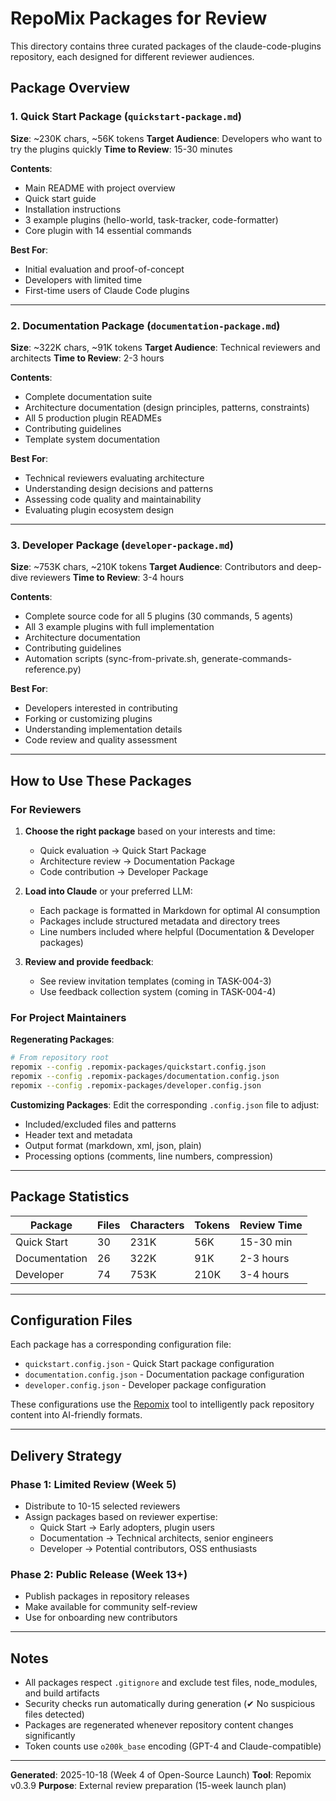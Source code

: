 # RepoMix Packages for Review

This directory contains three curated packages of the claude-code-plugins repository, each designed for different reviewer audiences.

## Package Overview

### 1. Quick Start Package (`quickstart-package.md`)
**Size**: ~230K chars, ~56K tokens
**Target Audience**: Developers who want to try the plugins quickly
**Time to Review**: 15-30 minutes

**Contents**:
- Main README with project overview
- Quick start guide
- Installation instructions
- 3 example plugins (hello-world, task-tracker, code-formatter)
- Core plugin with 14 essential commands

**Best For**:
- Initial evaluation and proof-of-concept
- Developers with limited time
- First-time users of Claude Code plugins

---

### 2. Documentation Package (`documentation-package.md`)
**Size**: ~322K chars, ~91K tokens
**Target Audience**: Technical reviewers and architects
**Time to Review**: 2-3 hours

**Contents**:
- Complete documentation suite
- Architecture documentation (design principles, patterns, constraints)
- All 5 production plugin READMEs
- Contributing guidelines
- Template system documentation

**Best For**:
- Technical reviewers evaluating architecture
- Understanding design decisions and patterns
- Assessing code quality and maintainability
- Evaluating plugin ecosystem design

---

### 3. Developer Package (`developer-package.md`)
**Size**: ~753K chars, ~210K tokens
**Target Audience**: Contributors and deep-dive reviewers
**Time to Review**: 3-4 hours

**Contents**:
- Complete source code for all 5 plugins (30 commands, 5 agents)
- All 3 example plugins with full implementation
- Architecture documentation
- Contributing guidelines
- Automation scripts (sync-from-private.sh, generate-commands-reference.py)

**Best For**:
- Developers interested in contributing
- Forking or customizing plugins
- Understanding implementation details
- Code review and quality assessment

---

## How to Use These Packages

### For Reviewers

1. **Choose the right package** based on your interests and time:
   - Quick evaluation → Quick Start Package
   - Architecture review → Documentation Package
   - Code contribution → Developer Package

2. **Load into Claude** or your preferred LLM:
   - Each package is formatted in Markdown for optimal AI consumption
   - Packages include structured metadata and directory trees
   - Line numbers included where helpful (Documentation & Developer packages)

3. **Review and provide feedback**:
   - See review invitation templates (coming in TASK-004-3)
   - Use feedback collection system (coming in TASK-004-4)

### For Project Maintainers

**Regenerating Packages**:
```bash
# From repository root
repomix --config .repomix-packages/quickstart.config.json
repomix --config .repomix-packages/documentation.config.json
repomix --config .repomix-packages/developer.config.json
```

**Customizing Packages**:
Edit the corresponding `.config.json` file to adjust:
- Included/excluded files and patterns
- Header text and metadata
- Output format (markdown, xml, json, plain)
- Processing options (comments, line numbers, compression)

---

## Package Statistics

| Package | Files | Characters | Tokens | Review Time |
|---------|-------|------------|--------|-------------|
| Quick Start | 30 | 231K | 56K | 15-30 min |
| Documentation | 26 | 322K | 91K | 2-3 hours |
| Developer | 74 | 753K | 210K | 3-4 hours |

---

## Configuration Files

Each package has a corresponding configuration file:

- `quickstart.config.json` - Quick Start package configuration
- `documentation.config.json` - Documentation package configuration
- `developer.config.json` - Developer package configuration

These configurations use the [Repomix](https://repomix.com/) tool to intelligently pack repository content into AI-friendly formats.

---

## Delivery Strategy

### Phase 1: Limited Review (Week 5)
- Distribute to 10-15 selected reviewers
- Assign packages based on reviewer expertise:
  - Quick Start → Early adopters, plugin users
  - Documentation → Technical architects, senior engineers
  - Developer → Potential contributors, OSS enthusiasts

### Phase 2: Public Release (Week 13+)
- Publish packages in repository releases
- Make available for community self-review
- Use for onboarding new contributors

---

## Notes

- All packages respect `.gitignore` and exclude test files, node_modules, and build artifacts
- Security checks run automatically during generation (✔ No suspicious files detected)
- Packages are regenerated whenever repository content changes significantly
- Token counts use `o200k_base` encoding (GPT-4 and Claude-compatible)

---

**Generated**: 2025-10-18 (Week 4 of Open-Source Launch)
**Tool**: Repomix v0.3.9
**Purpose**: External review preparation (15-week launch plan)
